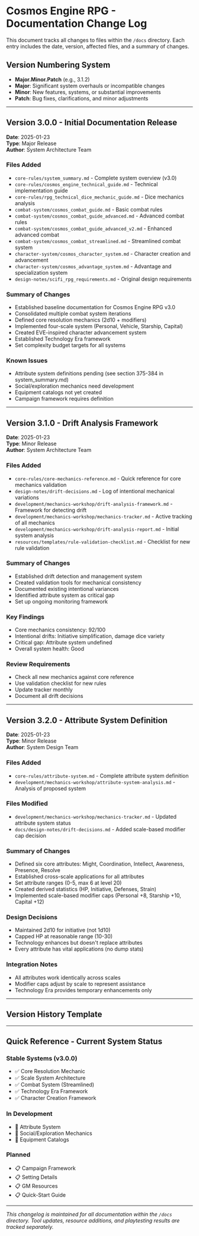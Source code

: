 # Cosmos Engine RPG - Documentation Change Log

This document tracks all changes to files within the `/docs` directory. Each entry includes the date, version, affected files, and a summary of changes.

## Version Numbering System
- **Major.Minor.Patch** (e.g., 3.1.2)
- **Major**: Significant system overhauls or incompatible changes
- **Minor**: New features, systems, or substantial improvements
- **Patch**: Bug fixes, clarifications, and minor adjustments

---

## Version 3.0.0 - Initial Documentation Release
**Date**: 2025-01-23  
**Type**: Major Release  
**Author**: System Architecture Team

### Files Added
- `core-rules/system_summary.md` - Complete system overview (v3.0)
- `core-rules/cosmos_engine_technical_guide.md` - Technical implementation guide
- `core-rules/rpg_technical_dice_mechanic_guide.md` - Dice mechanics analysis
- `combat-system/cosmos_combat_guide.md` - Basic combat rules
- `combat-system/cosmos_combat_guide_advanced.md` - Advanced combat rules
- `combat-system/cosmos_combat_guide_advanced_v2.md` - Enhanced advanced combat
- `combat-system/cosmos_combat_streamlined.md` - Streamlined combat system
- `character-system/cosmos_character_system.md` - Character creation and advancement
- `character-system/cosmos_advantage_system.md` - Advantage and specialization system
- `design-notes/scifi_rpg_requirements.md` - Original design requirements

### Summary of Changes
- Established baseline documentation for Cosmos Engine RPG v3.0
- Consolidated multiple combat system iterations
- Defined core resolution mechanics (2d10 + modifiers)
- Implemented four-scale system (Personal, Vehicle, Starship, Capital)
- Created EVE-inspired character advancement system
- Established Technology Era framework
- Set complexity budget targets for all systems

### Known Issues
- Attribute system definitions pending (see section 375-384 in system_summary.md)
- Social/exploration mechanics need development
- Equipment catalogs not yet created
- Campaign framework requires definition

---

## Version 3.1.0 - Drift Analysis Framework
**Date**: 2025-01-23  
**Type**: Minor Release  
**Author**: System Architecture Team

### Files Added
- `core-rules/core-mechanics-reference.md` - Quick reference for core mechanics validation
- `design-notes/drift-decisions.md` - Log of intentional mechanical variations
- `development/mechanics-workshop/drift-analysis-framework.md` - Framework for detecting drift
- `development/mechanics-workshop/mechanics-tracker.md` - Active tracking of all mechanics
- `development/mechanics-workshop/drift-analysis-report.md` - Initial system analysis
- `resources/templates/rule-validation-checklist.md` - Checklist for new rule validation

### Summary of Changes
- Established drift detection and management system
- Created validation tools for mechanical consistency
- Documented existing intentional variances
- Identified attribute system as critical gap
- Set up ongoing monitoring framework

### Key Findings
- Core mechanics consistency: 92/100
- Intentional drifts: Initiative simplification, damage dice variety
- Critical gap: Attribute system undefined
- Overall system health: Good

### Review Requirements
- Check all new mechanics against core reference
- Use validation checklist for new rules
- Update tracker monthly
- Document all drift decisions

---

## Version 3.2.0 - Attribute System Definition
**Date**: 2025-01-23  
**Type**: Minor Release  
**Author**: System Design Team

### Files Added
- `core-rules/attribute-system.md` - Complete attribute system definition
- `development/mechanics-workshop/attribute-system-analysis.md` - Analysis of proposed system

### Files Modified
- `development/mechanics-workshop/mechanics-tracker.md` - Updated attribute system status
- `docs/design-notes/drift-decisions.md` - Added scale-based modifier cap decision

### Summary of Changes
- Defined six core attributes: Might, Coordination, Intellect, Awareness, Presence, Resolve
- Established cross-scale applications for all attributes
- Set attribute ranges (0-5, max 6 at level 20)
- Created derived statistics (HP, Initiative, Defenses, Strain)
- Implemented scale-based modifier caps (Personal +8, Starship +10, Capital +12)

### Design Decisions
- Maintained 2d10 for initiative (not 1d10)
- Capped HP at reasonable range (10-30)
- Technology enhances but doesn't replace attributes
- Every attribute has vital applications (no dump stats)

### Integration Notes
- All attributes work identically across scales
- Modifier caps adjust by scale to represent assistance
- Technology Era provides temporary enhancements only

---

## Version History Template

<!--
## Version X.Y.Z - [Release Name]
**Date**: YYYY-MM-DD  
**Type**: Major|Minor|Patch  
**Author**: [Name/Team]

### Files Added
- `path/filename.md` - Brief description

### Files Modified
- `path/filename.md` - Summary of changes
  - Specific change 1
  - Specific change 2

### Files Removed
- `path/filename.md` - Reason for removal

### Summary of Changes
[Overall description of what this version accomplishes]

### Breaking Changes
[List any changes that break compatibility with previous versions]

### Migration Notes
[Instructions for updating from previous version]

### Known Issues
[Any known problems or limitations]
-->

---

## Quick Reference - Current System Status

### Stable Systems (v3.0.0)
- ✅ Core Resolution Mechanic
- ✅ Scale System Architecture  
- ✅ Combat System (Streamlined)
- ✅ Technology Era Framework
- ✅ Character Creation Framework

### In Development
- 🔧 Attribute System
- 🔧 Social/Exploration Mechanics
- 🔧 Equipment Catalogs

### Planned
- 📋 Campaign Framework
- 📋 Setting Details
- 📋 GM Resources
- 📋 Quick-Start Guide

---

*This changelog is maintained for all documentation within the `/docs` directory. Tool updates, resource additions, and playtesting results are tracked separately.*